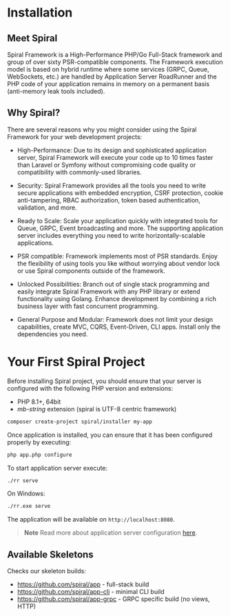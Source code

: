 # Installation

## Meet Spiral

Spiral Framework is a High-Performance PHP/Go Full-Stack framework and group of over sixty PSR-compatible components. The Framework execution model is based on hybrid runtime where some services (GRPC, Queue, WebSockets, etc.) are handled by Application Server RoadRunner and the PHP code of your application remains in memory on a permanent basis (anti-memory leak tools included).

## Why Spiral?

There are several reasons why you might consider using the Spiral Framework for your web development projects:

- High-Performance: Due to its design and sophisticated application server, Spiral Framework will execute your code up to 10 times faster than Laravel or Symfony without compromising code quality or compatibility with commonly-used libraries.

- Security: Spiral Framework provides all the tools you need to write secure applications with embedded encryption, CSRF protection, cookie anti-tampering, RBAC authorization, token based authentication, validation, and more.

- Ready to Scale: Scale your application quickly with integrated tools for Queue, GRPC, Event broadcasting and more. The supporting application server includes everything you need to write horizontally-scalable applications.

- PSR compatible: Framework implements most of PSR standards. Enjoy the flexibility of using tools you like without worrying about vendor lock or use Spiral components outside of the framework.

- Unlocked Possibilities: Branch out of single stack programming and easily integrate Spiral Framework with any PHP library or extend functionality using Golang. Enhance development by combining a rich business layer with fast concurrent programming.

- General Purpose and Modular: Framework does not limit your design capabilities, create MVC, CQRS, Event-Driven, CLI apps. Install only the dependencies you need.

# Your First Spiral Project

Before installing Spiral project, you should ensure that your server is configured with the following PHP version and extensions:

* PHP 8.1+, 64bit
* *mb-string* extension (spiral is UTF-8 centric framework)

```bash
composer create-project spiral/installer my-app
```

Once application is installed, you can ensure that it has been configured properly by executing:

```bash
php app.php configure
```

To start application server execute:

```bash
./rr serve
```

On Windows:

```bash
./rr.exe serve
```

The application will be available on `http://localhost:8080`.

> **Note**
> Read more about application server configuration [here](https://roadrunner.dev/docs).

## Available Skeletons

Checks our skeleton builds:

- https://github.com/spiral/app - full-stack build
- https://github.com/spiral/app-cli - minimal CLI build
- https://github.com/spiral/app-grpc - GRPC specific build (no views, HTTP)